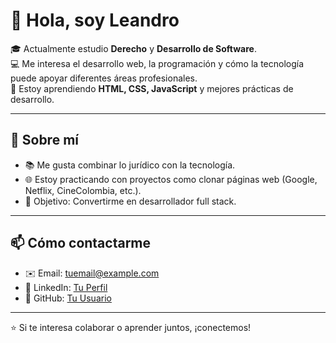 # 👋 Hola, soy Leandro  

🎓 Actualmente estudio **Derecho** y **Desarrollo de Software**.  
💻 Me interesa el desarrollo web, la programación y cómo la tecnología puede apoyar diferentes áreas profesionales.  
🌱 Estoy aprendiendo **HTML, CSS, JavaScript** y mejores prácticas de desarrollo.  

---

## 🚀 Sobre mí
- 📚 Me gusta combinar lo jurídico con la tecnología.  
- 🌐 Estoy practicando con proyectos como clonar páginas web (Google, Netflix, CineColombia, etc.).  
- 🎯 Objetivo: Convertirme en desarrollador full stack.  

---

## 📫 Cómo contactarme
- ✉️ Email: tuemail@example.com  
- 💼 LinkedIn: [Tu Perfil](https://www.linkedin.com/)  
- 🐙 GitHub: [Tu Usuario](https://github.com/tuusuario)  

---

⭐️ Si te interesa colaborar o aprender juntos, ¡conectemos!

